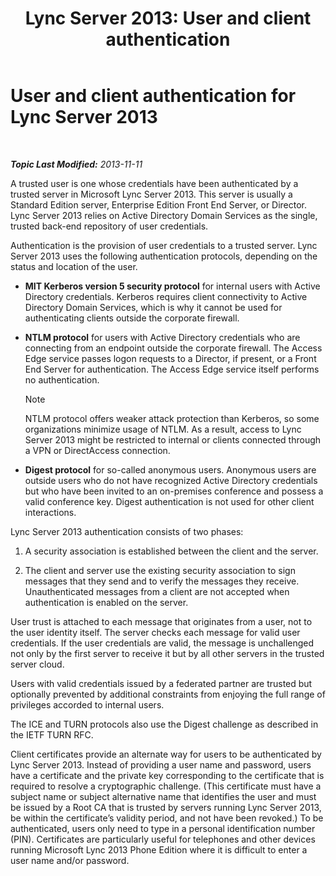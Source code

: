 ﻿---
title: 'Lync Server 2013: User and client authentication'
TOCTitle: User and client authentication for Lync Server 2013
ms:assetid: 77f4b62a-f75c-424d-8f02-a6519090015d
ms:mtpsurl: https://technet.microsoft.com/en-us/library/Dn481132(v=OCS.15)
ms:contentKeyID: 59893868
ms.date: 07/23/2014
mtps_version: v=OCS.15
---

<div data-xmlns="http://www.w3.org/1999/xhtml">

<div class="topic" data-xmlns="http://www.w3.org/1999/xhtml" data-msxsl="urn:schemas-microsoft-com:xslt" data-cs="http://msdn.microsoft.com/en-us/">

<div data-asp="http://msdn2.microsoft.com/asp">

# User and client authentication for Lync Server 2013

</div>

<div id="mainSection">

<div id="mainBody">

<span> </span>

_**Topic Last Modified:** 2013-11-11_

A trusted user is one whose credentials have been authenticated by a trusted server in Microsoft Lync Server 2013. This server is usually a Standard Edition server, Enterprise Edition Front End Server, or Director. Lync Server 2013 relies on Active Directory Domain Services as the single, trusted back-end repository of user credentials.

Authentication is the provision of user credentials to a trusted server. Lync Server 2013 uses the following authentication protocols, depending on the status and location of the user.

  - **MIT Kerberos version 5 security protocol** for internal users with Active Directory credentials. Kerberos requires client connectivity to Active Directory Domain Services, which is why it cannot be used for authenticating clients outside the corporate firewall.

  - **NTLM protocol** for users with Active Directory credentials who are connecting from an endpoint outside the corporate firewall. The Access Edge service passes logon requests to a Director, if present, or a Front End Server for authentication. The Access Edge service itself performs no authentication.
    
    <div class="alert">
    

    > [!NOTE]
    > NTLM protocol offers weaker attack protection than Kerberos, so some organizations minimize usage of NTLM. As a result, access to Lync Server 2013 might be restricted to internal or clients connected through a VPN or DirectAccess connection.

    
    </div>

  - **Digest protocol** for so-called anonymous users. Anonymous users are outside users who do not have recognized Active Directory credentials but who have been invited to an on-premises conference and possess a valid conference key. Digest authentication is not used for other client interactions.

Lync Server 2013 authentication consists of two phases:

1.  A security association is established between the client and the server.

2.  The client and server use the existing security association to sign messages that they send and to verify the messages they receive. Unauthenticated messages from a client are not accepted when authentication is enabled on the server.

User trust is attached to each message that originates from a user, not to the user identity itself. The server checks each message for valid user credentials. If the user credentials are valid, the message is unchallenged not only by the first server to receive it but by all other servers in the trusted server cloud.

Users with valid credentials issued by a federated partner are trusted but optionally prevented by additional constraints from enjoying the full range of privileges accorded to internal users.

The ICE and TURN protocols also use the Digest challenge as described in the IETF TURN RFC.

Client certificates provide an alternate way for users to be authenticated by Lync Server 2013. Instead of providing a user name and password, users have a certificate and the private key corresponding to the certificate that is required to resolve a cryptographic challenge. (This certificate must have a subject name or subject alternative name that identifies the user and must be issued by a Root CA that is trusted by servers running Lync Server 2013, be within the certificate’s validity period, and not have been revoked.) To be authenticated, users only need to type in a personal identification number (PIN). Certificates are particularly useful for telephones and other devices running Microsoft Lync 2013 Phone Edition where it is difficult to enter a user name and/or password.

</div>

<span> </span>

</div>

</div>

</div>

